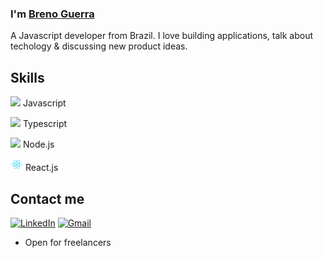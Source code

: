 ### I'm [Breno Guerra][homepage]

A Javascript developer from Brazil. I love building applications, talk about techology & discussing new product ideas.

## Skills
<p><img height="20" src="https://cdn.iconscout.com/icon/free/png-256/javascript-2752148-2284965.png"> Javascript</p>
<p><img height="20" src="https://cdn.iconscout.com/icon/free/png-512/typescript-1174965.png"> Typescript</p>
<p><img height="20" src="https://img.icons8.com/color/452/nodejs.png"> Node.js</p>
<p><img height="20" src="https://raw.githubusercontent.com/github/explore/80688e429a7d4ef2fca1e82350fe8e3517d3494d/topics/react/react.png"> React.js</p>

## Contact me

[![LinkedIn](https://img.shields.io/badge/-LinkedIn-0E76A8?style=for-the-badge&logoColor=white?color=%20%2300acee&label=LinkedIn)][linkedin]
[![Gmail](https://img.shields.io/badge/-Gmail-BB001B?style=for-the-badge&logoColor=white?color=%20%2300acee&label=brenoguerradev@gmail.com)][linkedin]

- Open for freelancers

[homepage]: https://github.com/brenoguerra
[tindin]: https://www.tindin.com.br
[linkedin]: https://www.linkedin.com/in/breno-guerra

